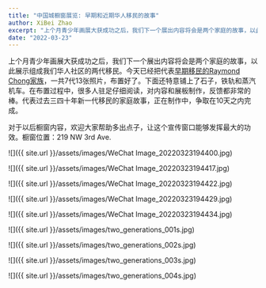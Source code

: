 ```yaml
---
title: "中国城橱窗展览: 早期和近期华人移民的故事"
author: XiBei Zhao
excerpt: "上个月青少年画展大获成功之后，我们下一个展出内容将会是两个家庭的故事，以此展示组成我们华人社区的两代移民。今天已经把代表早期移民的Raymond Chong家族，一共7代13张照片，布置好了。下面还特意铺上了石子，铁轨和蒸汽机车。在布置过程中，很多人驻足仔细阅读，对内容和展板制作，反馈都非常的棒。代表过去三四十年新一代移民的家庭故事，正在制作中，争取在10天之内完成。"
date: "2022-03-23"
---
```


上个月青少年画展大获成功之后，我们下一个展出内容将会是两个家庭的故事，以此展示组成我们华人社区的两代移民。今天已经把代表[早期移民的Raymond Chong家族](https://www.mychinaroots.com/samples/zhang-odyssey/#1)，一共7代13张照片，布置好了。下面还特意铺上了石子，铁轨和蒸汽机车。在布置过程中，很多人驻足仔细阅读，对内容和展板制作，反馈都非常的棒。代表过去三四十年新一代移民的家庭故事，正在制作中，争取在10天之内完成。

对于以后橱窗内容，欢迎大家帮助多出点子，让这个宣传窗口能够发挥最大的功效。橱窗位置：219 NW 3rd Ave.

![]({{ site.url }}/assets/images/WeChat Image_20220323194400.jpg)

![]({{ site.url }}/assets/images/WeChat Image_20220323194417.jpg)

![]({{ site.url }}/assets/images/WeChat Image_20220323194422.jpg)

![]({{ site.url }}/assets/images/WeChat Image_20220323194429.jpg)

![]({{ site.url }}/assets/images/WeChat Image_20220323194434.jpg)

![]({{ site.url }}/assets/images/two_generations_001s.jpg)

![]({{ site.url }}/assets/images/two_generations_002s.jpg)

![]({{ site.url }}/assets/images/two_generations_003s.jpg)

![]({{ site.url }}/assets/images/two_generations_004s.jpg)
